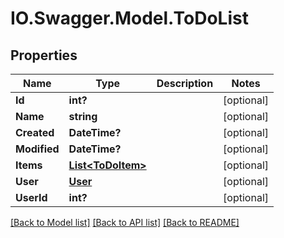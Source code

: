 # IO.Swagger.Model.ToDoList
## Properties

Name | Type | Description | Notes
------------ | ------------- | ------------- | -------------
**Id** | **int?** |  | [optional] 
**Name** | **string** |  | [optional] 
**Created** | **DateTime?** |  | [optional] 
**Modified** | **DateTime?** |  | [optional] 
**Items** | [**List&lt;ToDoItem&gt;**](ToDoItem.md) |  | [optional] 
**User** | [**User**](User.md) |  | [optional] 
**UserId** | **int?** |  | [optional] 

[[Back to Model list]](../README.md#documentation-for-models) [[Back to API list]](../README.md#documentation-for-api-endpoints) [[Back to README]](../README.md)

